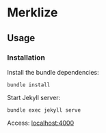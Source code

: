 # Merklize

## Usage

### Installation

Install the bundle dependencies:

```bundle install```

Start Jekyll server:

```bundle exec jekyll serve```

Access: <localhost:4000>